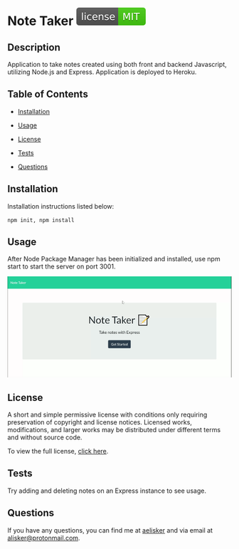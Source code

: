 # Note Taker ![MIT-license](./Develop/src/licenses/img/license-MIT-brightgreen.svg)

## Description
Application to take notes created using both front and backend Javascript, utilizing Node.js and Express. Application is deployed to Heroku.

## Table of Contents
* [Installation](#Installation)
  
* [Usage](#Usage)

* [License](#License)

* [Tests](#Tests)

* [Questions](#Questions)

## Installation
Installation instructions listed below:
```
npm init, npm install
```
  
## Usage
After Node Package Manager has been initialized and installed, use npm start to start the server on port 3001.

![walkthrough](./Develop/src/walkthrough.gif)

## License
A short and simple permissive license with conditions only requiring preservation of copyright and license notices. Licensed works, modifications, and larger works may be distributed under different terms and without source code.

To view the full license, [click here](./Develop/src/licenses/text/MIT.txt).

## Tests
Try adding and deleting notes on an Express instance to see usage.
  
## Questions
If you have any questions, you can find me at [aelisker](https://github.com/aelisker) and via email at [alisker@protonmail.com](mailto:alisker@protonmail.com).